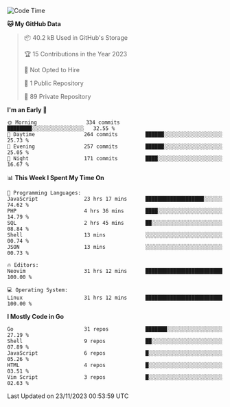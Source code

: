 
<!--START_SECTION:waka-->
![Code Time](http://img.shields.io/badge/Code%20Time-4%2C315%20hrs%2019%20mins-blue)

**🐱 My GitHub Data** 

> 📦 40.2 kB Used in GitHub's Storage 
 > 
> 🏆 15 Contributions in the Year 2023
 > 
> 🚫 Not Opted to Hire
 > 
> 📜 1 Public Repository 
 > 
> 🔑 89 Private Repository 
 > 
**I'm an Early 🐤** 

```text
🌞 Morning                334 commits         ████████░░░░░░░░░░░░░░░░░   32.55 % 
🌆 Daytime                264 commits         ██████░░░░░░░░░░░░░░░░░░░   25.73 % 
🌃 Evening                257 commits         ██████░░░░░░░░░░░░░░░░░░░   25.05 % 
🌙 Night                  171 commits         ████░░░░░░░░░░░░░░░░░░░░░   16.67 % 
```


📊 **This Week I Spent My Time On** 

```text
💬 Programming Languages: 
JavaScript               23 hrs 17 mins      ███████████████████░░░░░░   74.62 % 
PHP                      4 hrs 36 mins       ████░░░░░░░░░░░░░░░░░░░░░   14.79 % 
SQL                      2 hrs 45 mins       ██░░░░░░░░░░░░░░░░░░░░░░░   08.84 % 
Shell                    13 mins             ░░░░░░░░░░░░░░░░░░░░░░░░░   00.74 % 
JSON                     13 mins             ░░░░░░░░░░░░░░░░░░░░░░░░░   00.73 % 

🔥 Editors: 
Neovim                   31 hrs 12 mins      █████████████████████████   100.00 % 

💻 Operating System: 
Linux                    31 hrs 12 mins      █████████████████████████   100.00 % 
```

**I Mostly Code in Go** 

```text
Go                       31 repos            ███████░░░░░░░░░░░░░░░░░░   27.19 % 
Shell                    9 repos             ██░░░░░░░░░░░░░░░░░░░░░░░   07.89 % 
JavaScript               6 repos             █░░░░░░░░░░░░░░░░░░░░░░░░   05.26 % 
HTML                     4 repos             █░░░░░░░░░░░░░░░░░░░░░░░░   03.51 % 
Vim Script               3 repos             █░░░░░░░░░░░░░░░░░░░░░░░░   02.63 % 
```




 Last Updated on 23/11/2023 00:53:59 UTC
<!--END_SECTION:waka-->
